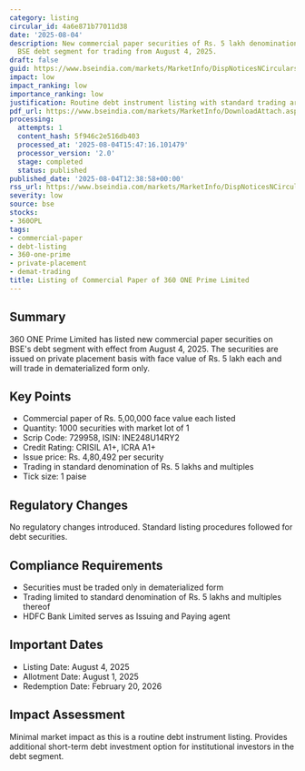 ```yaml
---
category: listing
circular_id: 4a6e871b77011d38
date: '2025-08-04'
description: New commercial paper securities of Rs. 5 lakh denomination listed on
  BSE debt segment for trading from August 4, 2025.
draft: false
guid: https://www.bseindia.com/markets/MarketInfo/DispNoticesNCirculars.aspx?Noticeid={98D01030-274A-4C7F-84B8-55073846F273}&noticeno=20250804-29&dt=08/04/2025&icount=29&totcount=55&flag=0
impact: low
impact_ranking: low
importance_ranking: low
justification: Routine debt instrument listing with standard trading arrangements
pdf_url: https://www.bseindia.com/markets/MarketInfo/DownloadAttach.aspx?id=20250804-29&attachedId=
processing:
  attempts: 1
  content_hash: 5f946c2e516db403
  processed_at: '2025-08-04T15:47:16.101479'
  processor_version: '2.0'
  stage: completed
  status: published
published_date: '2025-08-04T12:38:58+00:00'
rss_url: https://www.bseindia.com/markets/MarketInfo/DispNoticesNCirculars.aspx?Noticeid={98D01030-274A-4C7F-84B8-55073846F273}&noticeno=20250804-29&dt=08/04/2025&icount=29&totcount=55&flag=0
severity: low
source: bse
stocks:
- 360OPL
tags:
- commercial-paper
- debt-listing
- 360-one-prime
- private-placement
- demat-trading
title: Listing of Commercial Paper of 360 ONE Prime Limited
---
```


## Summary

360 ONE Prime Limited has listed new commercial paper securities on BSE's debt segment with effect from August 4, 2025. The securities are issued on private placement basis with face value of Rs. 5 lakh each and will trade in dematerialized form only.

## Key Points

- Commercial paper of Rs. 5,00,000 face value each listed
- Quantity: 1000 securities with market lot of 1
- Scrip Code: 729958, ISIN: INE248U14RY2
- Credit Rating: CRISIL A1+, ICRA A1+
- Issue price: Rs. 4,80,492 per security
- Trading in standard denomination of Rs. 5 lakhs and multiples
- Tick size: 1 paise

## Regulatory Changes

No regulatory changes introduced. Standard listing procedures followed for debt securities.

## Compliance Requirements

- Securities must be traded only in dematerialized form
- Trading limited to standard denomination of Rs. 5 lakhs and multiples thereof
- HDFC Bank Limited serves as Issuing and Paying agent

## Important Dates

- Listing Date: August 4, 2025
- Allotment Date: August 1, 2025
- Redemption Date: February 20, 2026

## Impact Assessment

Minimal market impact as this is a routine debt instrument listing. Provides additional short-term debt investment option for institutional investors in the debt segment.